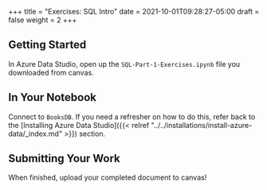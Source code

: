+++
title = "Exercises: SQL Intro"
date = 2021-10-01T09:28:27-05:00
draft = false
weight = 2
+++

## Getting Started

In Azure Data Studio, open up the `SQL-Part-1-Exercises.ipynb` file you downloaded from canvas.

## In Your Notebook

Connect to `BooksDB`.  If you need a refresher on how to do this, refer back to the [Installing Azure Data Studio]({{< relref "../../installations/install-azure-data/_index.md" >}}) section.

## Submitting Your Work

When finished, upload your completed document to canvas! 